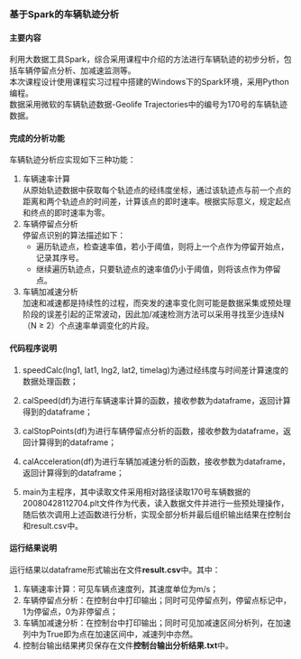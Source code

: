 ### 基于Spark的车辆轨迹分析

#### 主要内容  
利用大数据工具Spark，综合采用课程中介绍的方法进行车辆轨迹的初步分析，包括车辆停留点分析、加减速监测等。  
本次课程设计使用课程实习过程中搭建的Windows下的Spark环境，采用Python编程。  
数据采用微软的车辆轨迹数据-Geolife Trajectories中的编号为170号的车辆轨迹数据。  


#### 完成的分析功能
车辆轨迹分析应实现如下三种功能：
1. 车辆速率计算  
    从原始轨迹数据中获取每个轨迹点的经纬度坐标，通过该轨迹点与前一个点的距离和两个轨迹点的时间差，计算该点的即时速率。根据实际意义，规定起点和终点的即时速率为零。
2. 车辆停留点分析  
    停留点识别的算法描述如下：  
    - 遍历轨迹点，检查速率值，若小于阈值，则将上一个点作为停留开始点，记录其序号。
    - 继续遍历轨迹点，只要轨迹点的速率值仍小于阈值，则将该点作为停留点。
3. 车辆加减速分析  
    加速和减速都是持续性的过程，而突发的速率变化则可能是数据采集或预处理阶段的误差引起的正常波动，因此加/减速检测方法可以采用寻找至少连续N（N ≥ 2）个点速率单调变化的片段。  


#### 代码程序说明
1. speedCalc(lng1, lat1, lng2, lat2, timelag)为通过经纬度与时间差计算速度的数据处理函数；  

2. calSpeed(df)为进行车辆速率计算的函数，接收参数为dataframe，返回计算得到的dataframe；  

3. calStopPoints(df)为进行车辆停留点分析的函数，接收参数为dataframe，返回计算得到的dataframe；  

4. calAcceleration(df)为进行车辆加减速分析的函数，接收参数为dataframe，返回计算得到的dataframe；  

5. main为主程序，其中读取文件采用相对路径读取170号车辆数据的20080428112704.plt文件作为代表，读入数据文件并进行一些预处理操作，随后依次调用上述函数进行分析，实现全部分析并最后组织输出结果在控制台和result.csv中。  


#### 运行结果说明
运行结果以dataframe形式输出在文件**result.csv**中。其中：
1. 车辆速率计算：可见车辆点速度列，其速度单位为m/s；  
2. 车辆停留点分析：在控制台中打印输出；同时可见停留点列，停留点标记中，1为停留点，0为非停留点；  
3. 车辆加减速分析：在控制台中打印输出；同时可见加减速区间分析列，在加速列中为True即为点在加速区间中，减速列中亦然。  
4. 控制台输出结果拷贝保存在文件**控制台输出分析结果.txt**中。